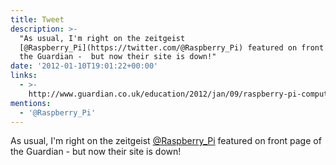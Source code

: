 ```yaml
---
title: Tweet
description: >-
  "As usual, I'm right on the zeitgeist
  [@Raspberry_Pi](https://twitter.com/@Raspberry_Pi) featured on front page of
  the Guardian -  but now their site is down!"
date: '2012-01-10T19:01:22+00:00'
links:
  - >-
    http://www.guardian.co.uk/education/2012/jan/09/raspberry-pi-computer-revolutionise-computing-schools?intcmp=239
mentions:
  - '@Raspberry_Pi'
---
```

As usual, I'm right on the zeitgeist [@Raspberry_Pi](https://twitter.com/@Raspberry_Pi) featured on front page of the Guardian -  but now their site is down!
